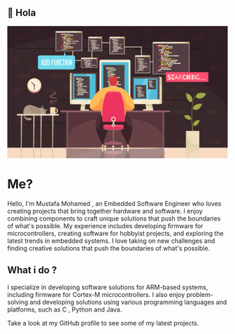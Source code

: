 ## 👋 Hola 
![I am GitHub Readme Generator's creator](https://github.com/MustafaMH418/MustafaMH418/blob/main/1905.i126.005_programmer%20work.jpg)
# Me?
  Hello, I'm Mustafa Mohamed , an Embedded Software Engineer who loves creating projects that bring together hardware and software. I enjoy combining components to craft unique solutions that push the boundaries of what's possible. 
  My experience includes developing firmware for microcontrollers, creating software for hobbyist projects, and exploring the latest trends in embedded systems. I love taking on new challenges and finding creative solutions that push the boundaries of what's possible.
  
## What i do ?
  I specialize in developing software solutions for ARM-based systems, including firmware for Cortex-M microcontrollers. I also enjoy problem-solving and developing solutions using various programming languages and platforms, such as C , Python and Java.
  
  Take a look at my GitHub profile to see some of my latest projects.






